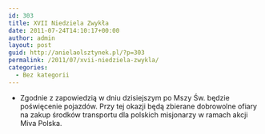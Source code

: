 ```yaml
---
id: 303
title: XVII Niedziela Zwykła
date: 2011-07-24T14:10:17+00:00
author: admin
layout: post
guid: http://anielaolsztynek.pl/?p=303
permalink: /2011/07/xvii-niedziela-zwykla/
categories:
  - Bez kategorii
---
```

  * Zgodnie z zapowiedzią w dniu dzisiejszym po Mszy Św. będzie poświęcenie pojazdów. Przy tej okazji będą zbierane dobrowolne ofiary na zakup środków transportu dla polskich misjonarzy w ramach akcji Miva Polska.